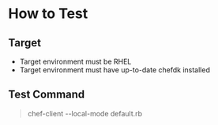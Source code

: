 # How to Test

## Target

* Target environment must be RHEL
* Target environment must have up-to-date chefdk installed

## Test Command

> chef-client --local-mode default.rb
